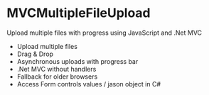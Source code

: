 # MVCMultipleFileUpload
Upload multiple files with progress using JavaScript and .Net MVC

- Upload multiple files
- Drag & Drop
- Asynchronous uploads with progress bar
- .Net MVC without handlers
- Fallback for older browsers
- Access Form controls values / jason object in C#